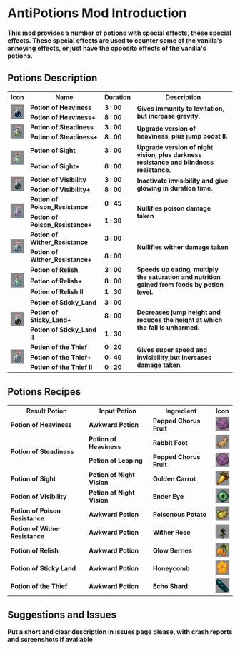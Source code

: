 
AntiPotions Mod Introduction
=======

<b>This mod provides a number of potions with special effects, these special effects. These special effects are used to counter some of the vanilla's annoying effects, or just have the opposite effects of the vanilla's potions.</b>

Potions Description
------

<table>
<tr><th>Icon</th><th>Name</th><th>Duration</th><th>Description</th></tr>
<tr>
<td rowspan="2"><img src="src/main/resources/readme_potion_icon/heaviness.png" width="32" height="32"></td>
<td><b>Potion of Heaviness</b></td>
<td><b>3 : 00</b></td>
<td rowspan="2"><b>Gives immunity to levitation, but increase gravity.</b></td>
</tr>
<tr>
<td><b>Potion of Heaviness+</b></td>
<td><b>8 : 00</b></td>
</tr>
<tr>
<td rowspan="2"><img src="src/main/resources/readme_potion_icon/steadiness.png" width="32" height="32"></td>
<td><b>Potion of Steadiness</b></td>
<td><b>3 : 00</b></td>
<td rowspan="2"><b>Upgrade version of heaviness, plus jump boost II.</b></td>
</tr>
<tr>
<td><b>Potion of Steadiness+</b></td>
<td><b>8 : 00</b></td>
</tr>
<tr>
<td rowspan="2"><img src="src/main/resources/readme_potion_icon/sight.png" width="32" height="32"></td>
<td><b>Potion of Sight</b></td>
<td><b>3 : 00</b></td>
<td rowspan="2"><b>Upgrade version of night vision, plus darkness resistance and blindness resistance.</b></td>
</tr>
<tr>
<td><b>Potion of Sight+</b></td>
<td><b>8 : 00</b></td>
</tr>
<tr>
<td rowspan="2"><img src="src/main/resources/readme_potion_icon/visibility.png" width="32" height="32"></td>
<td><b>Potion of Visibility</b></td>
<td><b>3 : 00</b></td>
<td rowspan="2"><b>Inactivate invisibility and give glowing in duration time.</b></td>
</tr>
<tr>
<td><b>Potion of Visibility+</b></td>
<td><b>8 : 00</b></td>
</tr>
<tr>
<td rowspan="2"><img src="src/main/resources/readme_potion_icon/poison_resistance.png" width="32" height="32"></td>
<td><b>Potion of Poison_Resistance</b></td>
<td><b>0 : 45</b></td>
<td rowspan="2"><b>Nullifies poison damage taken</b></td>
</tr>
<tr>
<td><b>Potion of Poison_Resistance+</b></td>
<td><b>1 : 30</b></td>
</tr>
<tr>
<td rowspan="2"><img src="src/main/resources/readme_potion_icon/wither_resistance.png" width="32" height="32"></td>
<td><b>Potion of Wither_Resistance</b></td>
<td><b>3 : 00</b></td>
<td rowspan="2"><b>Nullifies wither damage taken</b></td>
</tr>
<tr>
<td><b>Potion of Wither_Resistance+</b></td>
<td><b>8 : 00</b></td>
</tr>
<tr>
<td rowspan="3"><img src="src/main/resources/readme_potion_icon/relish.png" width="32" height="32"></td>
<td><b>Potion of Relish</b></td>
<td><b>3 : 00</b></td>
<td rowspan="3"><b>Speeds up eating, multiply the saturation and nutrition gained from foods by potion level.</b></td>
</tr>
<tr>
<td><b>Potion of Relish+</b></td>
<td><b>8 : 00</b></td>
</tr>
<tr>
<td><b>Potion of Relish II</b></td>
<td><b>1 : 30</b></td>
</tr>
<tr>
<td rowspan="3"><img src="src/main/resources/readme_potion_icon/sticky_land.png" width="32" height="32"></td>
<td><b>Potion of Sticky_Land</b></td>
<td><b>3 : 00</b></td>
<td rowspan="3"><b>Decreases jump height and reduces the height at which the fall is unharmed.</b></td>
</tr>
<tr>
<td><b>Potion of Sticky_Land+</b></td>
<td><b>8 : 00</b></td>
</tr>
<tr>
<td><b>Potion of Sticky_Land II</b></td>
<td><b>1 : 30</b></td>
</tr>
<tr>
<td rowspan="3"><img src="src/main/resources/readme_potion_icon/thief.png" width="32" height="32"></td>
<td><b>Potion of the Thief</b></td>
<td><b>0 : 20</b></td>
<td rowspan="3"><b>Gives super speed and invisibility,but increases damage taken.</b></td>
</tr>
<tr>
<td><b>Potion of the Thief+</b></td>
<td><b>0 : 40</b></td>
</tr>
<tr>
<td><b>Potion of the Thief II</b></td>
<td><b>0 : 20</b></td>
</tr>
</table>

Potions Recipes
------

<table>
<tr>
<th><b>Result Potion</b></th><th><b>Input Potion</b></th><th><b>Ingredient</b></th><th><b>Icon</b></th>
</tr>
<tr>
<td><b>Potion of Heaviness</b></td>
<td><b>Awkward Potion</b></td>
<td><b>Popped Chorus Fruit</b></td>
<td><img src="src/main/resources/readme_ingredient_icon/popped_chorus_fruit.png" width="32" height="32"></td>
</tr>
<tr>
<td rowspan="2"><b>Potion of Steadiness</b></td>
<td><b>Potion of Heaviness</b></td>
<td><b>Rabbit Foot</b></td>
<td><img src="src/main/resources/readme_ingredient_icon/rabbit_foot.png" width="32" height="32"></td>
</tr>
<tr>
<td><b>Potion of Leaping</b></td>
<td><b>Popped Chorus Fruit</b></td>
<td><img src="src/main/resources/readme_ingredient_icon/popped_chorus_fruit.png" width="32" height="32"></td>
</tr>
<tr>
<td><b>Potion of Sight</b></td>
<td><b>Potion of Night Vision</b></td>
<td><b>Golden Carrot</b></td>
<td><img src="src/main/resources/readme_ingredient_icon/golden_carrot.png" width="32" height="32"></td>
</tr>
<tr>
<td><b>Potion of Visibility</b></td>
<td><b>Potion of Night Vision</b></td>
<td><b>Ender Eye</b></td>
<td><img src="src/main/resources/readme_ingredient_icon/ender_eye.png" width="32" height="32"></td>
</tr>
<tr>
<td><b>Potion of Poison Resistance</b></td>
<td><b>Awkward Potion</b></td>
<td><b>Poisonous Potato</b></td>
<td><img src="src/main/resources/readme_ingredient_icon/poisonous_potato.png" width="32" height="32"></td>
</tr>
<tr>
<td><b>Potion of Wither Resistance</b></td>
<td><b>Awkward Potion</b></td>
<td><b>Wither Rose</b></td>
<td><img src="src/main/resources/readme_ingredient_icon/wither_rose.png" width="32" height="32"></td>
</tr>
<tr>
<td><b>Potion of Relish</b></td>
<td><b>Awkward Potion</b></td>
<td><b>Glow Berries</b></td>
<td><img src="src/main/resources/readme_ingredient_icon/glow_berries.png" width="32" height="32"></td>
</tr>
<tr>
<td><b>Potion of Sticky Land</b></td>
<td><b>Awkward Potion</b></td>
<td><b>Honeycomb</b></td>
<td><img src="src/main/resources/readme_ingredient_icon/honeycomb.png" width="32" height="32"></td>
</tr>
<tr>
<td><b>Potion of the Thief</b></td>
<td><b>Awkward Potion</b></td>
<td><b>Echo Shard</b></td>
<td><img src="src/main/resources/readme_ingredient_icon/echo_shard.png" width="32" height="32"></td>
</tr>
</table>

Suggestions and Issues
------

<b>Put a short and clear description in issues page please, with crash reports and screenshots if available</b>